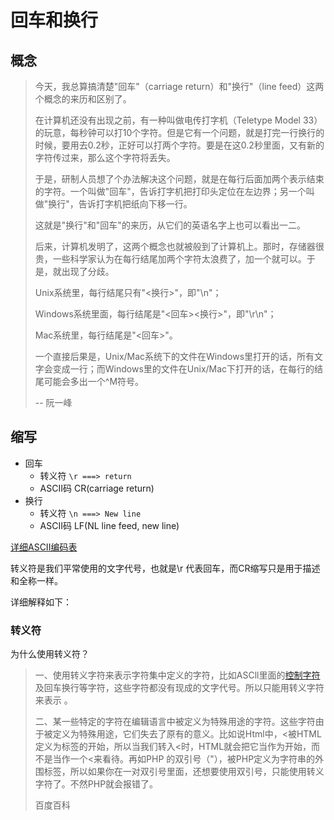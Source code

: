 # 回车和换行

## 概念

> 今天，我总算搞清楚"回车"（carriage return）和"换行"（line feed）这两个概念的来历和区别了。
>
> 在计算机还没有出现之前，有一种叫做电传打字机（Teletype Model 33）的玩意，每秒钟可以打10个字符。但是它有一个问题，就是打完一行换行的时候，要用去0.2秒，正好可以打两个字符。要是在这0.2秒里面，又有新的字符传过来，那么这个字符将丢失。
>
> 于是，研制人员想了个办法解决这个问题，就是在每行后面加两个表示结束的字符。一个叫做"回车"，告诉打字机把打印头定位在左边界；另一个叫做"换行"，告诉打字机把纸向下移一行。
>
> 这就是"换行"和"回车"的来历，从它们的英语名字上也可以看出一二。
>
> 后来，计算机发明了，这两个概念也就被般到了计算机上。那时，存储器很贵，一些科学家认为在每行结尾加两个字符太浪费了，加一个就可以。于是，就出现了分歧。
>
> Unix系统里，每行结尾只有"<换行>"，即"\n"；
>
> Windows系统里面，每行结尾是"<回车><换行>"，即"\r\n"；
>
> Mac系统里，每行结尾是"<回车>"。
>
> 一个直接后果是，Unix/Mac系统下的文件在Windows里打开的话，所有文字会变成一行；而Windows里的文件在Unix/Mac下打开的话，在每行的结尾可能会多出一个^M符号。
>
> -- 阮一峰



## 缩写

- 回车
  - 转义符 `\r ===> return`
  - ASCII码 CR(carriage return)
- 换行
  - 转义符 `\n ===> New line`
  - ASCII码 LF(NL line feed, new line)

[详细ASCII编码表](https://baike.baidu.com/item/ASCII/309296?fr=aladdin)

转义符是我们平常使用的文字代号，也就是\r 代表回车，而CR缩写只是用于描述和全称一样。

详细解释如下：

### 转义符

为什么使用转义符？



> 一、使用转义字符来表示字符集中定义的字符，比如ASCll里面的[控制字符](https://baike.baidu.com/item/控制字符)及回车换行等字符，这些字符都没有现成的文字代号。所以只能用转义字符来表示 。
>
> 二、某一些特定的字符在编辑语言中被定义为特殊用途的字符。这些字符由于被定义为特殊用途，它们失去了原有的意义。比如说Html中，<被HTML定义为标签的开始，所以当我们转入<时，HTML就会把它当作为开始，而不是当作一个<来看待。再如PHP 的双引号（"），被PHP定义为字符串的外围标签，所以如果你在一对双引号里面，还想要使用双引号，只能使用转义字符了。不然PHP就会报错了。
>
> 百度百科



